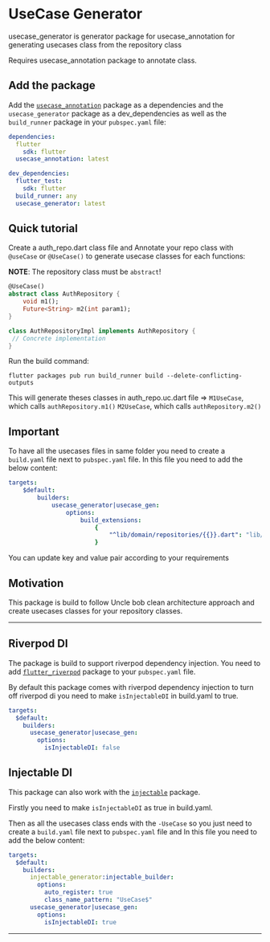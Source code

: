 # UseCase Generator

usecase_generator is generator package for usecase_annotation for generating usecases class from the repository class

Requires usecase_annotation package to annotate class.

## Add the package

Add the [`usecase_annotation`](https://pub.dev/packages/usecase_annotation) package as a dependencies and the `usecase_generator` package as a dev_dependencies as well as the `build_runner` package in your `pubspec.yaml` file:

```yaml
dependencies:
  flutter
    sdk: flutter
  usecase_annotation: latest

dev_dependencies:
  flutter_test:
    sdk: flutter
  build_runner: any
  usecase_generator: latest
```

## Quick tutorial

Create a auth_repo.dart class file and Annotate your repo class with `@useCase` or `@UseCase()` to generate usecase classes for each functions:

**NOTE**: The repository class must be `abstract`!

```dart
@UseCase()
abstract class AuthRepository {
    void m1();
    Future<String> m2(int param1);
}

class AuthRepositoryImpl implements AuthRepository {
 // Concrete implementation
}
```

Run the build command:

```shell
flutter packages pub run build_runner build --delete-conflicting-outputs
```

This will generate theses classes in auth_repo.uc.dart file =>
`M1UseCase`, which calls `authRepository.m1()`
`M2UseCase`, which calls `authRepository.m2()`

## Important

To have all the usecases files in same folder you need to create a `build.yaml` file next to `pubspec.yaml` file.
In this file you need to add the below content:

```yaml
targets:
    $default:
        builders:
            usecase_generator|usecase_gen:
                options:
                    build_extensions:
                        {
                            "^lib/domain/repositories/{{}}.dart": "lib/domain/usecases/{{}}.uc.dart",
                        }
```

You can update key and value pair according to your requirements

## Motivation

This package is build to follow Uncle bob clean architecture approach and create usecases classes for your repository classes.

---

## Riverpod DI

The package is build to support riverpod dependency injection. You need to add [`flutter_riverpod`](https://pub.dev/packages/flutter_riverpod) package to your `pubspec.yaml` file.

By default this package comes with riverpod dependency injection to turn off riverpod di you need to make `isInjectableDI` in build.yaml to true.

```yaml
targets:
  $default:
    builders:
      usecase_generator|usecase_gen:
        options:
          isInjectableDI: false
```

## Injectable DI

This package can also work with the [`injectable`](https://pub.dev/packages/injectable) package.

Firstly you need to make `isInjectableDI` as true in build.yaml.

Then as all the usecases class ends with the `-UseCase` so you just need to create a `build.yaml` file next to `pubspec.yaml` file and In this file you need to add the below content:

```yaml
targets:
  $default:
    builders:
      injectable_generator:injectable_builder:
        options:
          auto_register: true
          class_name_pattern: "UseCase$"
      usecase_generator|usecase_gen:
        options:
          isInjectableDI: true
```

---
